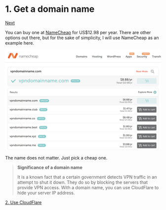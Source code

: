 # 1. Get a domain name

[Next](./2.md)

You can buy one at [NameCheap](https://www.namecheap.com) for US$12.98 per year. There are other options out there, but for the sake of simplicity, I will use NameCheap as an example here.

![NameCheap search](../images/namecheap-search.png)

The name does not matter. Just pick a cheap one.

> **Significance of a domain name**
>
> It is a known fact that a certain government detects VPN traffic in an attempt to shut it down. They do so by blocking the servers that provide VPN access. With a domain name, you can use CloudFlare to hide your server IP address.

[2. Use CloudFlare](./2.md)